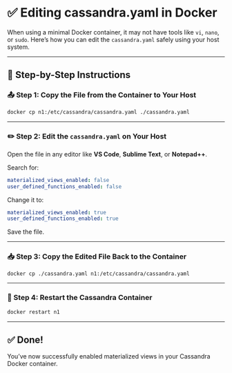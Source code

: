 
# ✅ Editing cassandra.yaml in Docker

When using a minimal Docker container, it may not have tools like `vi`, `nano`, or `sudo`. Here’s how you can edit the `cassandra.yaml` safely using your host system.

---

## 🔁 Step-by-Step Instructions

### 📤 Step 1: Copy the File from the Container to Your Host

```bash
docker cp n1:/etc/cassandra/cassandra.yaml ./cassandra.yaml
```

---

### ✏️ Step 2: Edit the `cassandra.yaml` on Your Host

Open the file in any editor like **VS Code**, **Sublime Text**, or **Notepad++**.

Search for:

```yaml
materialized_views_enabled: false
user_defined_functions_enabled: false
```

Change it to:

```yaml
materialized_views_enabled: true
user_defined_functions_enabled: true
```

Save the file.

---

### 📥 Step 3: Copy the Edited File Back to the Container

```bash
docker cp ./cassandra.yaml n1:/etc/cassandra/cassandra.yaml
```

---

### 🔄 Step 4: Restart the Cassandra Container

```bash
docker restart n1
```

---

## ✅ Done!

You’ve now successfully enabled materialized views in your Cassandra Docker container.

